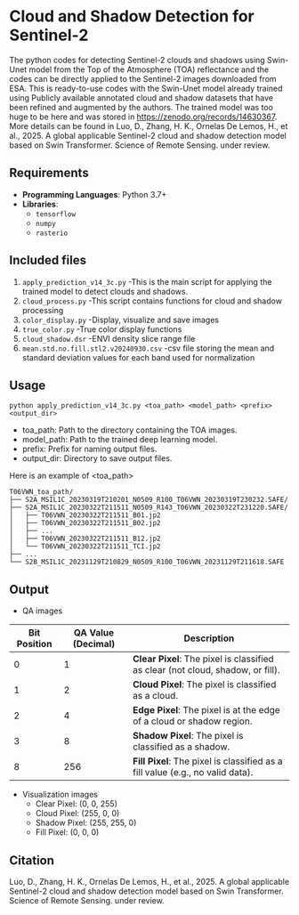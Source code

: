# Cloud and Shadow Detection for Sentinel-2
The python codes for detecting Sentinel-2 clouds and shadows using Swin-Unet model from the Top of the Atmosphere (TOA) reflectance and the codes can be directly applied to the Sentinel-2 images downloaded from ESA. This is ready-to-use codes with the Swin-Unet model already trained using Publicly available annotated cloud and shadow datasets that have been refined and augmented by the authors. The trained model was too huge to be here and was stored in 
https://zenodo.org/records/14630367. 
More details can be found in Luo, D., Zhang, H. K., Ornelas De Lemos, H., et al., 2025. A global applicable Sentinel-2 cloud and shadow detection model based on Swin Transformer. Science of Remote Sensing. under review. 

## Requirements
- **Programming Languages**: Python 3.7+
- **Libraries**:
  - `tensorflow`
  - `numpy`
  - `rasterio`
## Included files
1. `apply_prediction_v14_3c.py` 
-This is the main script for applying the trained model to detect clouds and shadows.
2. `cloud_process.py` 
-This script contains functions for cloud and shadow processing
3. `color_display.py`
-Display, visualize and save images
4. `true_color.py`
-True color display functions
5. `cloud_shadow.dsr`
-ENVI density slice range file
6. `mean.std.no.fill.stl2.v20240930.csv`
-csv file storing the mean and standard deviation values for each band used for normalization

## Usage
`python apply_prediction_v14_3c.py <toa_path> <model_path> <prefix> <output_dir>`
 - toa_path: Path to the directory containing the TOA images.
 - model_path: Path to the trained deep learning model.
 - prefix: Prefix for naming output files.
 - output_dir: Directory to save output files.

Here is an example of <toa_path>
```
T06VWN_toa_path/
├── S2A_MSIL1C_20230319T210201_N0509_R100_T06VWN_20230319T230232.SAFE/
├── S2A_MSIL1C_20230322T211511_N0509_R143_T06VWN_20230322T231220.SAFE/
│   ├── T06VWN_20230322T211511_B01.jp2
│   ├── T06VWN_20230322T211511_B02.jp2
│   ├── ...
│   ├── T06VWN_20230322T211511_B12.jp2
│   └── T06VWN_20230322T211511_TCI.jp2
├── ...
└── S2B_MSIL1C_20231129T210829_N0509_R100_T06VWN_20231129T211618.SAFE
```
## Output
- QA images

| Bit Position | QA Value (Decimal)       | Description                                                                           |
|--------------|----------------------|---------------------------------------------------------------------------------------|
| 0            | 1                    | **Clear Pixel**: The pixel is classified as clear (not cloud, shadow, or fill).       |
| 1            | 2                    | **Cloud Pixel**: The pixel is classified as a cloud.                                  |
| 2            | 4                    | **Edge Pixel**: The pixel is at the edge of a cloud or shadow region.                 |
| 3            | 8                    | **Shadow Pixel**: The pixel is classified as a shadow.                                |
| 8            | 256                  | **Fill Pixel**: The pixel is classified as a fill value (e.g., no valid data).        |


- Visualization images
  - Clear Pixel:    (0,      0,    255)  
  - Cloud Pixel:    (255,    0,      0)
  - Shadow Pixel:   (255,    255,    0)
  - Fill Pixel:     (0,    0,    0)
   

## Citation
Luo, D., Zhang, H. K., Ornelas De Lemos, H., et al., 2025. A global applicable Sentinel-2 cloud and shadow detection model based on Swin Transformer. Science of Remote Sensing. under review.
